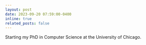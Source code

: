 ```yaml
---
layout: post
date: 2023-09-20 07:59:00-0400
inline: true
related_posts: false
---
```


Starting my PhD in Computer Science at the University of Chicago.
